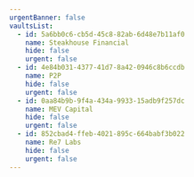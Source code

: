 ```yaml
---
urgentBanner: false
vaultsList:
  - id: 5a6bb0c6-cb5d-45c8-82ab-6d48e7b11af0
    name: Steakhouse Financial
    hide: false
    urgent: false
  - id: 4e84b031-4377-41d7-8a42-0946c8b6ccdb
    name: P2P
    hide: false
    urgent: false
  - id: 0aa84b9b-9f4a-434a-9933-15adb9f257dc
    name: MEV Capital
    hide: false
    urgent: false
  - id: 852cbad4-ffeb-4021-895c-664babf3b022
    name: Re7 Labs
    hide: false
    urgent: false
---
```

